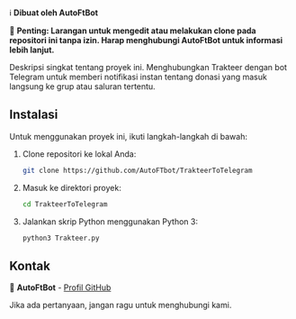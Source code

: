 ℹ️ **Dibuat oleh AutoFtBot**

🚫 **Penting: Larangan untuk mengedit atau melakukan clone pada repositori ini tanpa izin. Harap menghubungi AutoFtBot untuk informasi lebih lanjut.**

Deskripsi singkat tentang proyek ini.
   Menghubungkan Trakteer dengan bot Telegram untuk memberi notifikasi instan tentang donasi yang masuk langsung ke grup atau saluran tertentu.
   

## Instalasi

Untuk menggunakan proyek ini, ikuti langkah-langkah di bawah:

1. Clone repositori ke lokal Anda:
    ```bash
    git clone https://github.com/AutoFTbot/TrakteerToTelegram
    ```

2. Masuk ke direktori proyek:
    ```bash
    cd TrakteerToTelegram
    ```

3. Jalankan skrip Python menggunakan Python 3:
    ```bash
    python3 Trakteer.py
    ```

## Kontak

👤 **AutoFtBot** - [Profil GitHub](https://github.com/AutoFtBot)

Jika ada pertanyaan, jangan ragu untuk menghubungi kami.
